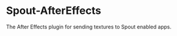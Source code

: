 Spout-AfterEffects
==================

The After Effects plugin for sending textures to Spout enabled apps.
